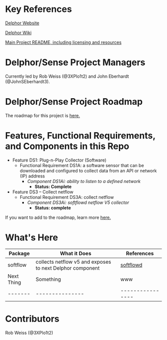 # Key References #

[Delphor Website](http://www.delphor.net/) 

[Delphor Wiki](https://github.com/delphornet/Cortextual/wiki) 

[Main Project README, including licensing and resources](https://github.com/delphornet/Cortextual/blob/master/README.md)

# Delphor/Sense Project Managers #

Currently led by Rob Weiss (@3XPlo1t2) and John Eberhardt (@JohnSEberhardt3).

# Delphor/Sense Project Roadmap #

The roadmap for this project is [here.](https://github.com/delphornet/Cortextual/wiki/Project-Roadmap#delphorsense-repo-and-project-roadmap)

# Features, Functional Requirements, and Components in this Repo #

+ Feature DS1: Plug-n-Play Collector (Software)
	+ Functional Requirement DS1A: a software sensor that can be downloaded and configured to collect data from an API or network (IP) address
		+ *Component DS1Ai: ability to listen to a defined network*
			+ **Status: Complete**
+ Feature DS3 – Collect netflow
	+ Functional Requirement DS3A: collect netflow
		+	*Component DS3Ai: softflowd netflow V5 collector*
			+	**Status: complete**

If you want to add to the roadmap, learn more [here.](https://github.com/delphornet/Cortextual/wiki/Feature-and-Release-Management)

# What's Here #

|**Package** | **What it Does** | **References** |
|-------------|----------|------------|
|softflow | collects netflow v5 and exposes to next Delphor component|[softflowd](http://www.mindrot.org/projects/softflowd/)|
|Next Thing|Something|www|
|-------|---------------|----------------|

# Contributors #

Rob Weiss (@3XPlo1t2)
